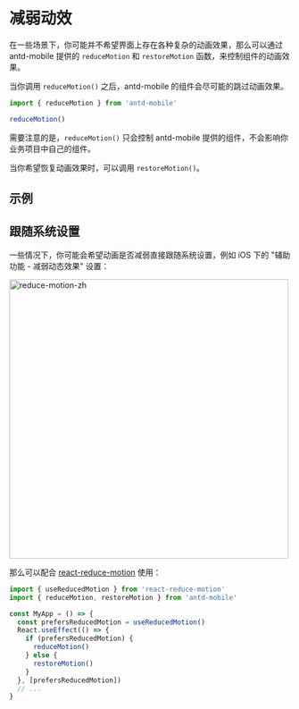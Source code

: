 # 减弱动效 <Experimental></Experimental>

在一些场景下，你可能并不希望界面上存在各种复杂的动画效果，那么可以通过 antd-mobile 提供的 `reduceMotion` 和 `restoreMotion` 函数，来控制组件的动画效果。

当你调用 `reduceMotion()` 之后，antd-mobile 的组件会尽可能的跳过动画效果。

```jsx
import { reduceMotion } from 'antd-mobile'

reduceMotion()
```

需要注意的是，`reduceMotion()` 只会控制 antd-mobile 提供的组件，不会影响你业务项目中自己的组件。

当你希望恢复动画效果时，可以调用 `restoreMotion()`。

## 示例

<code src="../../src/utils/demos/reduce-motion/demo1.tsx"></code>

<code src="../../src/utils/demos/reduce-motion/demo2.tsx"></code>

## 跟随系统设置

一些情况下，你可能会希望动画是否减弱直接跟随系统设置，例如 iOS 下的 "辅助功能 - 减弱动态效果" 设置：

<img alt="reduce-motion-zh" src="https://gw.alipayobjects.com/mdn/rms_25513e/afts/img/A*LVkBSrQkji4AAAAAAAAAAAAAARQnAQ" width="500px" />

那么可以配合 [react-reduce-motion](https://github.com/infiniteluke/react-reduce-motion) 使用：

```jsx
import { useReducedMotion } from 'react-reduce-motion'
import { reduceMotion, restoreMotion } from 'antd-mobile'

const MyApp = () => {
  const prefersReducedMotion = useReducedMotion()
  React.useEffect(() => {
    if (prefersReducedMotion) {
      reduceMotion()
    } else {
      restoreMotion()
    }
  }, [prefersReducedMotion])
  // ...
}
```
